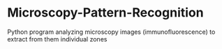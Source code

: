 # Microscopy-Pattern-Recognition
Python program analyzing microscopy images (immunofluorescence) to extract from them individual zones
